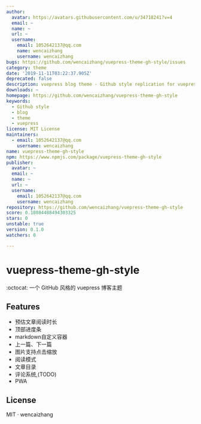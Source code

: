 ```yaml
---
author:
  avatar: https://avatars.githubusercontent.com/u/34718241?v=4
  email: ~
  name: ~
  url: ~
  username:
    email: 1052642137@qq.com
    name: wencaizhang
    username: wencaizhang
bugs: https://github.com/wencaizhang/vuepress-theme-gh-style/issues
category: theme
date: '2019-11-11T03:22:37.905Z'
deprecated: false
description: vuepress blog theme - Github style replication for vuepress blog theme
downloads: ~
homepage: https://github.com/wencaizhang/vuepress-theme-gh-style
keywords:
  - Github style
  - blog
  - theme
  - vuepress
license: MIT License
maintainers:
  - email: 1052642137@qq.com
    username: wencaizhang
name: vuepress-theme-gh-style
npm: https://www.npmjs.com/package/vuepress-theme-gh-style
publisher:
  avatar: ~
  email: ~
  name: ~
  url: ~
  username:
    email: 1052642137@qq.com
    username: wencaizhang
repository: https://github.com/wencaizhang/vuepress-theme-gh-style
score: 0.18084488494303325
stars: 0
unstable: true
version: 0.1.0
watchers: 0

---
```


# vuepress-theme-gh-style

:octocat: 一个 GitHub 风格的 vuepress 博客主题

## Features

- 预估文章阅读时长
- 顶部进度条
- markdown自定义容器
- 上一篇、下一篇
- 图片支持点击缩放
- 阅读模式
- 文章目录
- 评论系统,(TODO)
- PWA

## License

MIT · wencaizhang
